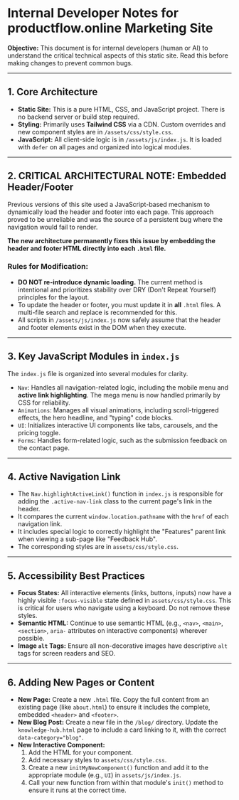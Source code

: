 
# Internal Developer Notes for productflow.online Marketing Site

**Objective:** This document is for internal developers (human or AI) to understand the critical technical aspects of this static site. Read this before making changes to prevent common bugs.

---

## 1. Core Architecture

- **Static Site:** This is a pure HTML, CSS, and JavaScript project. There is no backend server or build step required.
- **Styling:** Primarily uses **Tailwind CSS** via a CDN. Custom overrides and new component styles are in `/assets/css/style.css`.
- **JavaScript:** All client-side logic is in `/assets/js/index.js`. It is loaded with `defer` on all pages and organized into logical modules.

---

## 2. CRITICAL ARCHITECTURAL NOTE: Embedded Header/Footer

Previous versions of this site used a JavaScript-based mechanism to dynamically load the header and footer into each page. This approach proved to be unreliable and was the source of a persistent bug where the navigation would fail to render.

**The new architecture permanently fixes this issue by embedding the header and footer HTML directly into each `.html` file.**

### **Rules for Modification:**

-   **DO NOT re-introduce dynamic loading.** The current method is intentional and prioritizes stability over DRY (Don't Repeat Yourself) principles for the layout.
-   To update the header or footer, you must update it in **all** `.html` files. A multi-file search and replace is recommended for this.
-   All scripts in `/assets/js/index.js` now safely assume that the header and footer elements exist in the DOM when they execute.

---

## 3. Key JavaScript Modules in `index.js`

The `index.js` file is organized into several modules for clarity.

-   `Nav`: Handles all navigation-related logic, including the mobile menu and **active link highlighting**. The mega menu is now handled primarily by CSS for reliability.
-   `Animations`: Manages all visual animations, including scroll-triggered effects, the hero headline, and "typing" code blocks.
-   `UI`: Initializes interactive UI components like tabs, carousels, and the pricing toggle.
-   `Forms`: Handles form-related logic, such as the submission feedback on the contact page.

---

## 4. Active Navigation Link

-   The `Nav.highlightActiveLink()` function in `index.js` is responsible for adding the `.active-nav-link` class to the current page's link in the header.
-   It compares the current `window.location.pathname` with the `href` of each navigation link.
-   It includes special logic to correctly highlight the "Features" parent link when viewing a sub-page like "Feedback Hub".
-   The corresponding styles are in `assets/css/style.css`.

---

## 5. Accessibility Best Practices

-   **Focus States:** All interactive elements (links, buttons, inputs) now have a highly visible `:focus-visible` state defined in `assets/css/style.css`. This is critical for users who navigate using a keyboard. Do not remove these styles.
-   **Semantic HTML:** Continue to use semantic HTML (e.g., `<nav>`, `<main>`, `<section>`, `aria-` attributes on interactive components) wherever possible.
-   **Image `alt` Tags:** Ensure all non-decorative images have descriptive `alt` tags for screen readers and SEO.

---

## 6. Adding New Pages or Content

-   **New Page:** Create a new `.html` file. Copy the full content from an existing page (like `about.html`) to ensure it includes the complete, embedded `<header>` and `<footer>`.
-   **New Blog Post:** Create a new file in the `/blog/` directory. Update the `knowledge-hub.html` page to include a card linking to it, with the correct `data-category="blog"`.
-   **New Interactive Component:**
    1.  Add the HTML for your component.
    2.  Add necessary styles to `assets/css/style.css`.
    3.  Create a new `initMyNewComponent()` function and add it to the appropriate module (e.g., `UI`) in `assets/js/index.js`.
    4.  Call your new function from within that module's `init()` method to ensure it runs at the correct time.
